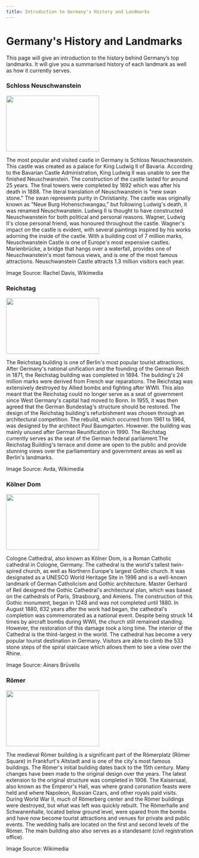 ```yaml
---
title: Introduction to Germany's History and Landmarks
---
```


<h1>Germany's History and Landmarks</h1>
<p>This page will give an introduction to the history behind Germany’s top landmarks.  It will give you a summarised history of each landmark as well as how it currently serves.</p>
<div class="row">
<div class="col-sm-3">
 

<h3>Schloss Neuschwanstein</h3>
<p><img src="https://upload.wikimedia.org/wikipedia/commons/d/de/Schloss_Neuschwanstein%2C_view_from_Marienbrücke.jpg" width="250" height="150"></p>
<p>The most popular and visited castle in Germany is Schloss Neuschwanstein. This castle was created as a palace for King Ludwig II of Bavaria. According to the Bavarian Castle Administration, King Ludwig II was unable to see the finished Neuschwanstein. The construction of the castle lasted for around 25 years. The final towers were completed by 1892 which was after his death in 1888. The literal translation of Neuschwanstein is "new swan stone." The swan represents purity in Christianity. The castle was originally known as "Neue Burg Hohenschwangau," but following Ludwig's death, it was renamed Neuschwanstein. Ludwig II is thought to have constructed Neuschwanstein for both political and personal reasons. Wagner, Ludwig II's close personal friend, was honoured throughout the castle. Wagner's impact on the castle is evident, with several paintings inspired by his works adorning the inside of the castle.  With a building cost of 7 million marks, Neuschwanstein Castle is one of Europe's most expensive castles. Marienbrücke, a bridge that hangs over a waterfall, provides one of Neuschwanstein's most famous views, and is one of the most famous attractions. Neuschwanstein Castle attracts 1.3 million visitors each year.</p>
<p>Image Source: Rachel Davis, Wikimedia</p>
</div>

<div class="col-sm-3">
<h3>Reichstag</h3>
<p><img src="https://upload.wikimedia.org/wikipedia/commons/5/5b/Berlin_-_Reichstag_-_2020_-_cropped.jpg" width="250" height="150"></p>
<p>The Reichstag building is one of Berlin's most popular tourist attractions. After Germany's national unification and the founding of the German Reich in 1871, the Reichstag building was completed in 1894. The building's 24 million marks were derived from French war reparations. The Reichstag was extensively destroyed by Allied bombs and fighting after WWII. This also meant that the Reichstag could no longer serve as a seat of government since West Germany's capital had moved to Bonn. In 1955, it was then agreed that the German Bundestag's structure should be restored. The design of the Reichstag building's refurbishment was chosen through an architectural competition. The rebuild, which occurred from 1961 to 1964, was designed by the architect Paul Baumgarten. However. the building was mainly unused after German Reunification in 1990. The Reichstag currently serves as the seat of the German federal parliament.The Reichstag Building's terrace and dome are open to the public and provide stunning views over the parliamentary and government areas as well as Berlin's landmarks.</p>
<p>Image Source: Avda, Wikimedia</p>
</div>
  
<div class="col-sm-3">
<h3>Kölner Dom</h3>
<p><img src="https://upload.wikimedia.org/wikipedia/commons/4/4a/Koeln_-_Kölner_Dom_1.jpg" width="250" height="150"></p>
<p>Cologne Cathedral, also known as Kölner Dom, is a Roman Catholic cathedral in Cologne, Germany. The cathedral is the world's tallest twin-spired church, as well as Northern Europe's largest Gothic church. It was designated as a UNESCO World Heritage Site in 1996 and is a well-known landmark of German Catholicism and Gothic architecture. Master Gerhard of Reil designed the Gothic Cathedral's architectural plan, which was based on the cathedrals of Paris, Strasbourg, and Amiens. The construction of this Gothic monument, began in 1248 and was not completed until 1880. In August 1880, 632 years after the work had began, the cathedral's completion was commemorated as a national event. Despite being struck 14 times by aircraft bombs during WWII, the church still remained standing. However, the restoration of this damage took a long time. The interior of the Cathedral is the third-largest in the world. The cathedral has become a very popular tourist destination in Germany. Visitors are able to climb the 533 stone steps of the spiral staircase which allows them to see a view over the Rhine. </p> 
<p>Image Source: Ainars Brūvelis</p>
</div>

<div class="col-sm-3">
<h3>Römer</h3>
<p><img src= "https://upload.wikimedia.org/wikipedia/commons/b/b5/Römer%2C_Frankfurt.jpg" width="250" height="150"></p>
<p>The medieval Römer building is a significant part of the Römerplatz (Römer Square) in Frankfurt's Altstadt and is one of the city's most famous buildings. The Römer's initial building dates back to the 15th century. Many changes have been made to the original design over the years. The latest extension to the original structure was completed in 1908. The Kaisersaal, also known as the Emperor's Hall, was where grand coronation feasts were held and where Napoleon, Russian Czars, and other royals paid visits. During World War II, much of Römerberg center and the Römer buildings were destroyed, but what was left was quickly rebuilt. The Römerhalle and Schwanenhalle, located below ground level, were spared from the bombs and have now become tourist attractions and venues for private and public events. The wedding halls are located on the first and second levels of the Römer. The main building also also serves as a standesamt (civil registration office).</p>
<p>Image Source: Wikimedia</p>
</div>

</div>
